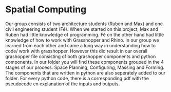 ﻿# Spatial Computing

Our group consists of two architecture students (Ruben and Max) and one civil engineering student (Fé). When we started on this project, Max and Ruben had little knowledge of programming. Fé on the other hand had little knowledge of how to work with Grasshopper and Rhino. In our group we learned from each other and came a long way in understanding how to code/ work with grasshopper. However this did result in our overall grashopper file consisting of both grashopper components and python components. In our folder you will find these components grouped in the 4 stages of our process: Space Planning, Configuring, Massing and Forming. The components that are written in python are also seperately added to our folder. For every python code, there is a corresponding pdf with the pseudocode en explanation of the inputs and outputs.
